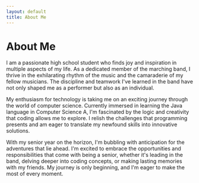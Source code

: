 ```yaml
---
layout: default
title: About Me
---
```


# About Me

I am a passionate high school student who finds joy and inspiration in multiple aspects of my life. As a dedicated member of the marching band, I thrive in the exhilarating rhythm of the music and the camaraderie of my fellow musicians. The discipline and teamwork I've learned in the band have not only shaped me as a performer but also as an individual.

My enthusiasm for technology is taking me on an exciting journey through the world of computer science. Currently immersed in learning the Java language in Computer Science A, I'm fascinated by the logic and creativity that coding allows me to explore. I relish the challenges that programming presents and am eager to translate my newfound skills into innovative solutions.

With my senior year on the horizon, I'm bubbling with anticipation for the adventures that lie ahead. I'm excited to embrace the opportunities and responsibilities that come with being a senior, whether it's leading in the band, delving deeper into coding concepts, or making lasting memories with my friends. My journey is only beginning, and I'm eager to make the most of every moment.
